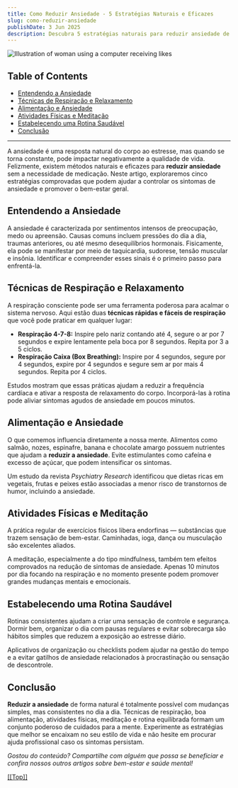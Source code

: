 ```yaml
---
title: Como Reduzir Ansiedade - 5 Estratégias Naturais e Eficazes
slug: como-reduzir-ansiedade
publishDate: 3 Jun 2025
description: Descubra 5 estratégias naturais para reduzir ansiedade de forma eficaz e melhore sua qualidade de vida com práticas simples e acessíveis.
---
```


![Illustration of woman using a computer receiving likes](/assets/blog/casual-life-3d-likes.webp)

<body>
  <h2><a name="top"></a>Table of Contents</h2>
  <ul>
    <li><a href="#entendendo">Entendendo a Ansiedade</a></li>
    <li><a href="#respiracao">Técnicas de Respiração e Relaxamento</a></li>
    <li><a href="#alimentacao">Alimentação e Ansiedade</a></li>
    <li><a href="#atividades">Atividades Físicas e Meditação</a></li>
    <li><a href="#rotina">Estabelecendo uma Rotina Saudável</a></li>
    <li><a href="#conclusao">Conclusão</a></li>
  </ul>
  <hr>
  <p>A ansiedade é uma resposta natural do corpo ao estresse, mas quando se torna constante, pode impactar negativamente a qualidade de vida. Felizmente, existem métodos naturais e eficazes para <strong>reduzir ansiedade</strong> sem a necessidade de medicação. Neste artigo, exploraremos cinco estratégias comprovadas que podem ajudar a controlar os sintomas de ansiedade e promover o bem-estar geral.</p>

  <h2><a name="entendendo"></a>Entendendo a Ansiedade</h2>
  <p>A ansiedade é caracterizada por sentimentos intensos de preocupação, medo ou apreensão. Causas comuns incluem pressões do dia a dia, traumas anteriores, ou até mesmo desequilíbrios hormonais. Fisicamente, ela pode se manifestar por meio de taquicardia, sudorese, tensão muscular e insônia. Identificar e compreender esses sinais é o primeiro passo para enfrentá-la.</p>

  <h2><a name="respiracao"></a>Técnicas de Respiração e Relaxamento</h2>
  <p>A respiração consciente pode ser uma ferramenta poderosa para acalmar o sistema nervoso. Aqui estão duas <strong>técnicas rápidas e fáceis de respiração</strong> que você pode praticar em qualquer lugar:</p>
  <ul>
    <li><strong>Respiração 4-7-8:</strong> Inspire pelo nariz contando até 4, segure o ar por 7 segundos e expire lentamente pela boca por 8 segundos. Repita por 3 a 5 ciclos.</li>
    <li><strong>Respiração Caixa (Box Breathing):</strong> Inspire por 4 segundos, segure por 4 segundos, expire por 4 segundos e segure sem ar por mais 4 segundos. Repita por 4 ciclos.</li>
  </ul>
  <p>Estudos mostram que essas práticas ajudam a reduzir a frequência cardíaca e ativar a resposta de relaxamento do corpo. Incorporá-las à rotina pode aliviar sintomas agudos de ansiedade em poucos minutos.</p>

  <h2><a name="alimentacao"></a>Alimentação e Ansiedade</h2>
  <p>O que comemos influencia diretamente a nossa mente. Alimentos como salmão, nozes, espinafre, banana e chocolate amargo possuem nutrientes que ajudam a <strong>reduzir a ansiedade</strong>. Evite estimulantes como cafeína e excesso de açúcar, que podem intensificar os sintomas.</p>
  <p>Um estudo da revista <em>Psychiatry Research</em> identificou que dietas ricas em vegetais, frutas e peixes estão associadas a menor risco de transtornos de humor, incluindo a ansiedade.</p>

  <h2><a name="atividades"></a>Atividades Físicas e Meditação</h2>
  <p>A prática regular de exercícios físicos libera endorfinas — substâncias que trazem sensação de bem-estar. Caminhadas, ioga, dança ou musculação são excelentes aliados.</p>
  <p>A meditação, especialmente a do tipo mindfulness, também tem efeitos comprovados na redução de sintomas de ansiedade. Apenas 10 minutos por dia focando na respiração e no momento presente podem promover grandes mudanças mentais e emocionais.</p>

  <h2><a name="rotina"></a>Estabelecendo uma Rotina Saudável</h2>
  <p>Rotinas consistentes ajudam a criar uma sensação de controle e segurança. Dormir bem, organizar o dia com pausas regulares e evitar sobrecarga são hábitos simples que reduzem a exposição ao estresse diário.</p>
  <p>Aplicativos de organização ou checklists podem ajudar na gestão do tempo e a evitar gatilhos de ansiedade relacionados à procrastinação ou sensação de descontrole.</p>

  <h2><a name="conclusao"></a>Conclusão</h2>
  <p><strong>Reduzir a ansiedade</strong> de forma natural é totalmente possível com mudanças simples, mas consistentes no dia a dia. Técnicas de respiração, boa alimentação, atividades físicas, meditação e rotina equilibrada formam um conjunto poderoso de cuidados para a mente. Experimente as estratégias que melhor se encaixam no seu estilo de vida e não hesite em procurar ajuda profissional caso os sintomas persistam.</p>

  <p><em>Gostou do conteúdo? Compartilhe com alguém que possa se beneficiar e confira nossos outros artigos sobre bem-estar e saúde mental!</em></p>

  <p><a href="#top">[[Top]]</a></p>
</body>